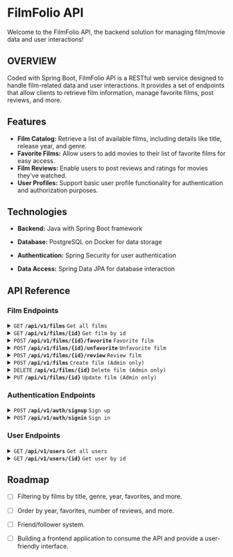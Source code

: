 # FilmFolio API

Welcome to the FilmFolio API, the backend solution for managing film/movie data and user interactions!

## OVERVIEW

Coded with Spring Boot, FilmFolio API is a RESTful web service designed to handle film-related data and user
interactions. It provides a set of endpoints that allow clients to retrieve film information, manage favorite films,
post reviews, and more.

## Features

- **Film Catalog:** Retrieve a list of available films, including details like title, release year, and genre.
- **Favorite Films:** Allow users to add movies to their list of favorite films for easy access.
- **Film Reviews:** Enable users to post reviews and ratings for movies they've watched.
- **User Profiles:** Support basic user profile functionality for authentication and authorization purposes.

## Technologies

- **Backend:** Java with Spring Boot framework

- **Database:** PostgreSQL on Docker for data storage

- **Authentication:** Spring Security for user authentication

- **Data Access:** Spring Data JPA for database interaction

## API Reference

### Film Endpoints

<details>
  <summary><code>GET</code> <code><b>/api/v1/films</b></code> <code>Get all films</code></summary>

#### Responses

| Http Status | Content-Type       | Description           |
  |:------------|:-------------------|:----------------------|
| `200 OK`    | `application/json` | Successful operation. |

</details>

<details>
  <summary><code>GET</code> <code><b>/api/v1/films/{id}</b></code> <code>Get film by id</code></summary>

##### Parameters

| Name | Type     | Description                       |
  |:-----|:---------|:----------------------------------|
| `id` | `string` | **Required** Id of film to fetch. |

#### Responses

| Http Status     | Content-Type       | Description               |
  |:----------------|:-------------------|:--------------------------|
| `200 OK`        | `application/json` | Successful operation.     |
| `404 Not Found` | `application/json` | Film with ´id´ not found. |

</details>

<details>
  <summary><code>POST</code> <code><b>/api/v1/films/{id}/favorite</b></code> <code>Favorite film</code></summary>

##### Headers

| Type            | Value            | Description                                             |
  |:----------------|:-----------------|:--------------------------------------------------------|
| `Authorization` | `Bearer <token>` | **Required** Authentication token to identify the user. |

##### Parameters

| Name | Type     | Description                          |
  |:-----|:---------|:-------------------------------------|
| `id` | `string` | **Required** Id of film to favorite. |

#### Responses

| Http Code       | Content-Type       | Description               |
  |:----------------|:-------------------|:--------------------------|
| `200 OK`        | `nosniff`          | Successful operation.     |
| `403 Forbidden` | `nosniff`          | Unauthorized operation.   |
| `404 Not Found` | `application/json` | Film with `id` not found. |

</details>

<details>
  <summary><code>POST</code> <code><b>/api/v1/films/{id}/unfavorite</b></code> <code>Unfavorite film</code></summary>

##### Headers

| Type            | Value            | Description                                             |
  |:----------------|:-----------------|:--------------------------------------------------------|
| `Authorization` | `Bearer <token>` | **Required** Authentication token to identify the user. |

##### Parameters

| Name | Type     | Description                            |
  |:-----|:---------|:---------------------------------------|
| `id` | `string` | **Required** Id of film to unfavorite. |

#### Responses

| Http Code       | Content-Type       | Description               |
  |:----------------|:-------------------|:--------------------------|
| `200 OK`        | `nosniff`          | Successful operation.     |
| `403 Forbidden` | `nosniff`          | Unauthorized operation.   |
| `404 Not Found` | `application/json` | Film with `id` not found. |

</details>

<details>
  <summary><code>POST</code> <code><b>/api/v1/films/{id}/review</b></code> <code>Review film</code></summary>

##### Headers

| Type            | Value            | Description                                             |
  |:----------------|:-----------------|:--------------------------------------------------------|
| `Authorization` | `Bearer <token>` | **Required** Authentication token to identify the user. |

##### Parameters

| Name   | Type               | Description                        |
  |:-------|:-------------------|:-----------------------------------|
| `id`   | `string`           | **Required** Id of film to update. |
| `body` | `application/json` | **Required** Film object to add.   |

#### Body

| Field    | Type             | Description                  |
  |:---------|:-----------------|:-----------------------------|
| `text`   | `string`         | **Optional** Review text.    |
| `rating` | `integer/string` | **Required**  Rate the film. |

The `rating` field can contain an integer value between `0 - 4` or string values:

- TERRIBLE
- POOR
- AVERAGE
- GOOD
- EXCELLENT

Example body:

  ```json
  {
  "text": "Good film, I like.",
  "rating": "EXCELLENT"
}
  ```

#### Responses

| Http Code       | Content-Type       | Description               |
  |:----------------|:-------------------|:--------------------------|
| `200 OK`        | `nosniff`          | Successful operation.     |
| `403 Forbidden` | `nosniff`          | Unauthorized operation.   |
| `404 Not Found` | `application/json` | Film with `id` not found. |

</details>

<details>
  <summary><code>POST</code> <code><b>/api/v1/films</b></code> <code>Create film (Admin only)</code></summary>

##### Headers

| Type            | Value            | Description                                             |
  |:----------------|:-----------------|:--------------------------------------------------------|
| `Authorization` | `Bearer <token>` | **Required** Authentication token to identify the user. |

##### Parameters

| Name   | Type               | Description                      |
  |:-------|:-------------------|:---------------------------------|
| `body` | `application/json` | **Required** Film object to add. |

#### Body

| Field   | Type      | Description                     |
  |:--------|:----------|:--------------------------------|
| `title` | `string`  | **Required** Title of the film. |
| `year`  | `integer` | **Required** Year of the film.  |
| `genre` | `array`   | Genre(s) of the film .          |

The `genre` field can be `null`, or an array containing one or more of the following genre values:

- ACTION
- COMEDY
- DRAMA
- ROMANCE
- ADVENTURE
- SCIENCE_FICTION
- FANTASY
- HORROR
- THRILLER
- ANIMATION
- MYSTERY

Example body:

  ```json
  {
  "title": "FILM TITLE",
  "year": 2022,
  "genre": [
    "ACTION",
    "ADVENTURE"
  ]
}
  ```

#### Responses

| Http Status     | Content-Type       | Description                        |
  |:----------------|:-------------------|:-----------------------------------|
| `200 OK`        | `application/json` | Successful operation.              |
| `403 Forbidden` | `application/json` | Unauthorized or malformed request. |

</details>

<details>
  <summary><code>DELETE</code> <code><b>/api/v1/films/{id}</b></code> <code>Delete film (Admin only)</code></summary>

##### Headers

| Type            | Value            | Description                                             |
  |:----------------|:-----------------|:--------------------------------------------------------|
| `Authorization` | `Bearer <token>` | **Required** Authentication token to identify the user. |

##### Parameters

| Name | Type     | Description                        |
  |:-----|:---------|:-----------------------------------|
| `id` | `string` | **Required** Id of film to delete. |

#### Responses

| Http Code       | Content-Type       | Description             |
  |:----------------|:-------------------|:------------------------|
| `200 OK`        | `application/json` | Successful operation.   |
| `403 Forbidden` | `nosniff`          | Unauthorized operation. |

</details>

<details>
  <summary><code>PUT</code> <code><b>/api/v1/films/{id}</b></code> <code>Update film (Admin only)</code></summary>

##### Headers

| Type            | Value            | Description                                             |
  |:----------------|:-----------------|:--------------------------------------------------------|
| `Authorization` | `Bearer <token>` | **Required** Authentication token to identify the user. |

##### Parameters

| Name   | Type               | Description                        |
  |:-------|:-------------------|:-----------------------------------|
| `id`   | `string`           | **Required** Id of film to update. |
| `body` | `application/json` | **Required** Film object to add.   |

#### Body

| Field   | Type      | Description                     |
  |:--------|:----------|:--------------------------------|
| `title` | `string`  | **Required** Title of the film. |
| `year`  | `integer` | **Required** Year of the film.  |
| `genre` | `array`   | Genre(s) of the film.           |

The `genre` field can be `null`, or an array containing one or more of the following genre values:

- ACTION
- COMEDY
- DRAMA
- ROMANCE
- ADVENTURE
- SCIENCE_FICTION
- FANTASY
- HORROR
- THRILLER
- ANIMATION
- MYSTERY

Example body:

  ```json
  {
  "title": "FILM TITLE",
  "year": 2022,
  "genre": [
    "ACTION",
    "ADVENTURE"
  ]
}
  ```

#### Responses

| Http Code       | Content-Type       | Description             |
  |:----------------|:-------------------|:------------------------|
| `200 OK`        | `application/json` | Successful operation.   |
| `403 Forbidden` | `nosniff`          | Unauthorized operation. |

</details>

### Authentication Endpoints

<details>
  <summary><code>POST</code> <code><b>/api/v1/auth/signup</b></code> <code>Sign up</code></summary>

##### Parameters

| Name   | Type               | Description                      |
  |:-------|:-------------------|:---------------------------------|
| `body` | `application/json` | **Required** Film object to add. |

#### Body

| Field      | Type     | Description                                         |
  |:-----------|:---------|:----------------------------------------------------|
| `name`     | `string` | **Optional** Name of the account.                   |
| `username` | `string` | **Required** A unique username.                     |
| `password` | `string` | **Required** A password.                            |
| `role`     | `string` | **Required** Role of the account `ADMIN` or `USER`. |

Example body:

  ```json
  {
  "name": "Bob Man",
  "username": "bob",
  "password": "bob123",
  "role": "USER"
}
  ```

#### Responses

| Http Code       | Content-Type | Description                                 |
  |:----------------|:-------------|:--------------------------------------------|
| `201 Created`   | `nosniff`    | Successful operation.                       |
| `403 Forbidden` | `nosniff`    | Malformated body or username already exist. |

</details>

<details>
  <summary><code>POST</code> <code><b>/api/v1/auth/signin</b></code> <code>Sign in</code></summary>

##### Parameters

| Name   | Type               | Description                      |
  |:-------|:-------------------|:---------------------------------|
| `body` | `application/json` | **Required** Film object to add. |

#### Body

| Field      | Type     | Description                     |
  |:-----------|:---------|:--------------------------------|
| `username` | `string` | **Required** A unique username. |
| `password` | `string` | **Required** A password.        |

Example body:

  ```json
  {
  "username": "bob",
  "password": "bob123"
}
  ```

#### Responses

| Http Code       | Content-Type       | Description                      |
  |:----------------|:-------------------|:---------------------------------|
| `200 OK`        | `application/json` | Successful operation.            |
| `403 Forbidden` | `nosniff`          | Unauthorized or malformated body |

</details>

### User Endpoints

<details>
  <summary><code>GET</code> <code><b>/api/v1/users</b></code> <code>Get all users</code></summary>

#### Responses

| Http Status | Content-Type       | Description           |
  |:------------|:-------------------|:----------------------|
| `200 OK`    | `application/json` | Successful operation. |

</details>

<details>
  <summary><code>GET</code> <code><b>/api/v1/users/{id}</b></code> <code>Get user by id</code></summary>

##### Parameters

| Name | Type     | Description                       |
  |:-----|:---------|:----------------------------------|
| `id` | `string` | **Required** Id of user to fetch. |

#### Responses

| Http Status     | Content-Type       | Description               |
  |:----------------|:-------------------|:--------------------------|
| `200 OK`        | `application/json` | Successful operation.     |
| `404 Not Found` | `application/json` | User with ´id´ not found. |

</details>

## Roadmap

- [ ] Filtering by films by title, genre, year, favorites, and more.
- [ ] Order by year, favorites, number of reviews, and more.
- [ ] Friend/follower system.
- [ ] Building a frontend application to consume the API and provide a user-friendly interface.


